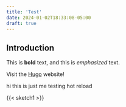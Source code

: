 ```yaml
---
title: 'Test'
date: 2024-01-02T18:33:08-05:00
draft: true
---
```


## Introduction

This is **bold** text, and this is *emphasized* text.

Visit the [Hugo](https://gohugo.io) website!

hi this is just me testing hot reload

{{< sketch1 >}}